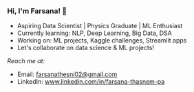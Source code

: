 ### Hi, I'm Farsana! 👋

- Aspiring Data Scientist | Physics Graduate | ML Enthusiast  
- Currently learning: NLP, Deep Learning, Big Data, DSA  
- Working on: ML projects, Kaggle challenges, Streamlit apps  
- Let's collaborate on data science & ML projects!

*Reach me at:*  
- Email: farsanathesni02@gmail.com  
- LinkedIn: www.linkedin.com/in/farsana-thasnem-pa
